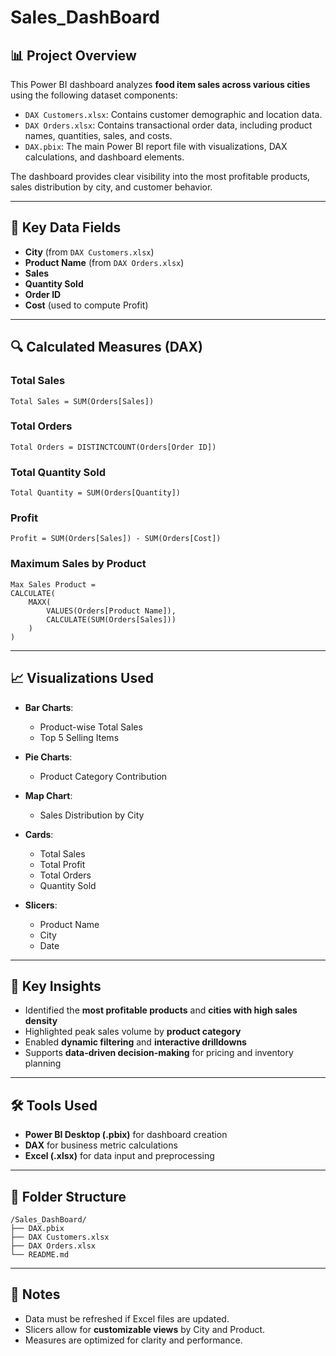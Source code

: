 # Sales_DashBoard

## 📊 Project Overview

This Power BI dashboard analyzes **food item sales across various cities** using the following dataset components:

- `DAX Customers.xlsx`: Contains customer demographic and location data.
- `DAX Orders.xlsx`: Contains transactional order data, including product names, quantities, sales, and costs.
- `DAX.pbix`: The main Power BI report file with visualizations, DAX calculations, and dashboard elements.

The dashboard provides clear visibility into the most profitable products, sales distribution by city, and customer behavior.

---

## 🧾 Key Data Fields

- **City** (from `DAX Customers.xlsx`)
- **Product Name** (from `DAX Orders.xlsx`)
- **Sales**
- **Quantity Sold**
- **Order ID**
- **Cost** (used to compute Profit)

---

## 🔍 Calculated Measures (DAX)

### Total Sales
```DAX
Total Sales = SUM(Orders[Sales])
```

### Total Orders
```DAX
Total Orders = DISTINCTCOUNT(Orders[Order ID])
```

### Total Quantity Sold
```DAX
Total Quantity = SUM(Orders[Quantity])
```

### Profit
```DAX
Profit = SUM(Orders[Sales]) - SUM(Orders[Cost])
```

### Maximum Sales by Product
```DAX
Max Sales Product = 
CALCULATE(
    MAXX(
        VALUES(Orders[Product Name]),
        CALCULATE(SUM(Orders[Sales]))
    )
)
```

---

## 📈 Visualizations Used

- **Bar Charts**:
  - Product-wise Total Sales
  - Top 5 Selling Items

- **Pie Charts**:
  - Product Category Contribution

- **Map Chart**:
  - Sales Distribution by City

- **Cards**:
  - Total Sales  
  - Total Profit  
  - Total Orders  
  - Quantity Sold

- **Slicers**:
  - Product Name  
  - City  
  - Date

---

## 🎯 Key Insights

- Identified the **most profitable products** and **cities with high sales density**
- Highlighted peak sales volume by **product category**
- Enabled **dynamic filtering** and **interactive drilldowns**
- Supports **data-driven decision-making** for pricing and inventory planning

---

## 🛠️ Tools Used

- **Power BI Desktop (.pbix)** for dashboard creation
- **DAX** for business metric calculations
- **Excel (.xlsx)** for data input and preprocessing

---

## 📂 Folder Structure

```
/Sales_DashBoard/
├── DAX.pbix
├── DAX Customers.xlsx
├── DAX Orders.xlsx
└── README.md
```

---

## 📌 Notes

- Data must be refreshed if Excel files are updated.
- Slicers allow for **customizable views** by City and Product.
- Measures are optimized for clarity and performance.
